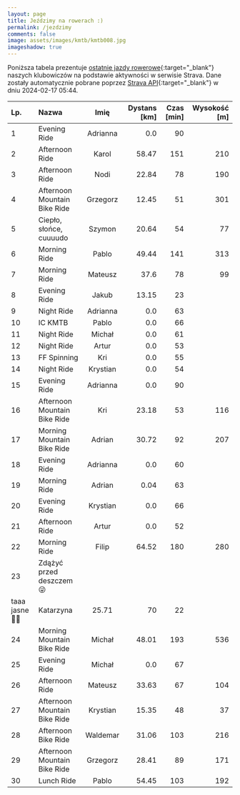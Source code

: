 ```yaml
---
layout: page
title: Jeździmy na rowerach :)
permalink: /jezdzimy
comments: false
image: assets/images/kmtb/kmtb008.jpg
imageshadow: true
---
```


Poniższa tabela prezentuje [ostatnie jazdy rowerowe](https://www.strava.com/clubs/336381){:target="_blank"} naszych klubowiczów na podstawie aktywności w serwisie Strava. Dane zostały automatycznie pobrane poprzez [Strava API](https://developers.strava.com/docs/reference/#api-Clubs-getClubActivitiesById){:target="_blank"} w dniu 2024-02-17 05:44.

Lp. | Nazwa | Imię | Dystans [km] | Czas [min] | Wysokość [m]
:--- | :--- | :---: | ---: | ---: | ---:
1|Evening Ride|Adrianna|0.0|90|
2|Afternoon Ride|Karol|58.47|151|210
3|Afternoon Ride|Nodi|22.84|78|190
4|Afternoon Mountain Bike Ride|Grzegorz|12.45|51|301
5|Ciepło, słońce, cuuuudo|Szymon|20.64|54|77
6|Morning Ride|Pablo|49.44|141|313
7|Morning Ride|Mateusz|37.6|78|99
8|Evening Ride|Jakub|13.15|23|
9|Night Ride|Adrianna|0.0|63|
10|IC KMTB|Pablo|0.0|66|
11|Night Ride|Michał|0.0|61|
12|Night Ride|Artur|0.0|53|
13|FF Spinning|Kri|0.0|55|
14|Night Ride|Krystian|0.0|54|
15|Evening Ride|Adrianna|0.0|90|
16|Afternoon Mountain Bike Ride|Kri|23.18|53|116
17|Morning Mountain Bike Ride|Adrian|30.72|92|207
18|Evening Ride|Adrianna|0.0|60|
19|Morning Ride|Adrian|0.04|63|
20|Evening Ride|Krystian|0.0|66|
21|Afternoon Ride|Artur|0.0|52|
22|Morning Ride|Filip|64.52|180|280
23|Zdążyć przed deszczem 😜
 taaa jasne 🤦‍♀️|Katarzyna|25.71|70|22
24|Morning Mountain Bike Ride|Michał|48.01|193|536
25|Evening Ride|Michał|0.0|67|
26|Afternoon Ride|Mateusz|33.63|67|104
27|Afternoon Mountain Bike Ride|Krystian|15.35|48|37
28|Afternoon  Bike Ride|Waldemar|31.06|103|216
29|Afternoon Mountain Bike Ride|Grzegorz|28.41|89|171
30|Lunch Ride|Pablo|54.45|103|192

